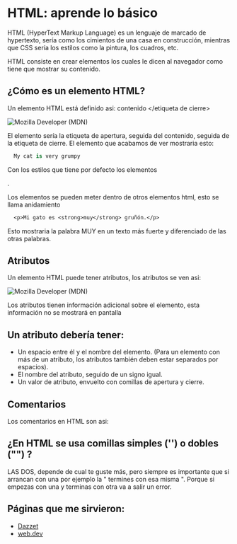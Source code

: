 
# HTML: aprende lo básico

HTML (HyperText Markup Language) es un lenguaje de marcado de hypertexto, sería como los cimientos de una casa en construcción, mientras que CSS sería los estilos como la pintura, los cuadros, etc.

HTML consiste en crear elementos los cuales le dicen al navegador como tiene que mostrar su contenido.








## ¿Cómo es un elemento HTML?

Un elemento HTML está definido asi: <etiqueta de apertura o inicio> contenido </etiqueta de cierre>




![Mozilla Developer (MDN)](https://developer.mozilla.org/es/docs/Learn/HTML/Introduction_to_HTML/Getting_started/grumpy-cat-small.png)


El elemento sería la etiqueta de apertura, seguida del contenido, seguida de la etiqueta de cierre.
El elemento que acabamos de ver mostraria esto: 

```p
  My cat is very grumpy
```

Con los estilos que tiene por defecto los elementos <p>.

Los elementos se pueden meter dentro de otros elementos html, esto se llama anidamiento

```p
  <p>Mi gato es <strong>muy</strong> gruñón.</p>
```
Esto mostraria la palabra MUY en un texto más fuerte y diferenciado de las otras palabras.

## Atributos

Un elemento HTML puede tener atributos, los atributos se ven asi:

![Mozilla Developer (MDN)](https://developer.mozilla.org/es/docs/Learn/HTML/Introduction_to_HTML/Getting_started/grumpy-cat-attribute-small.png)

Los atributos tienen información adicional sobre el elemento, esta información no se mostrará en pantalla

## Un atributo debería tener:


- Un espacio entre él y el nombre del elemento. (Para un elemento con más de un atributo, los atributos también deben estar separados por espacios).
- El nombre del atributo, seguido de un signo igual.
- Un valor de atributo, envuelto con comillas de apertura y cierre.


## Comentarios
Los comentarios en HTML son asi:
<!-- <p> ¡Contenido! </p> -->

## ¿En HTML se usa comillas simples ('') o dobles ("") ?
LAS DOS, depende de cual te guste más, pero siempre es importante que si arrancan con una por ejemplo la " termines con esa misma ". Porque si empezas con una y terminas con otra va a salir un error.


## Páginas que me sirvieron: 

- [Dazzet](https://dazzet.co/que-es/browser/) 
- [web.dev](https://web.dev/articles/howbrowserswork?hl=es-419) 


